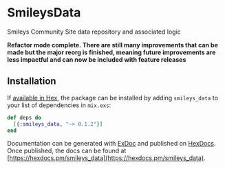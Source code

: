 # SmileysData

Smileys Community Site data repository and associated logic

**Refactor mode complete.  There are still many improvements that can be made but the major reorg is finished, meaning future improvements are less impactful and can now be included with feature releases**

## Installation

If [available in Hex](https://hex.pm/docs/publish), the package can be installed
by adding `smileys_data` to your list of dependencies in `mix.exs`:

```elixir
def deps do
  [{:smileys_data, "~> 0.1.2"}]
end
```

Documentation can be generated with [ExDoc](https://github.com/elixir-lang/ex_doc)
and published on [HexDocs](https://hexdocs.pm). Once published, the docs can
be found at [https://hexdocs.pm/smileys_data](https://hexdocs.pm/smileys_data).


